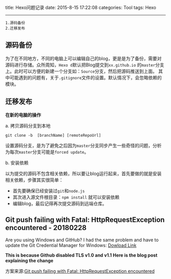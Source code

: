 title: Hexo问题记录
date: 2015-8-15 17:22:08
categories: Tool
tags: Hexo

---
	1.源码备份
	2.迁移发布
	
## 源码备份
为了在不同地方，不同的电脑上可以编辑自己的blog，更是是为了备份，需要对源码进行存储。众所周知，`Hexo d`默认把Blog提交到`xx.github.io` 的`master`分支上。此时可以方便的新建一个分支如：`Source`分支，然后把源码推送到上面。
其中可能遇到的问题有，关于`.gitignore`文件的设置。默认情况下，会忽略依赖的模块。
<!--more-->
## 迁移发布
**在新的电脑的操作**

a. 拷贝源码分支到本地

	git clone -b  [branchName] [remoteRepoUrl]
	
设置源码分支，是为了避免之后因为`master`分支同步产生一些奇怪的问题，分析为每次`master`分支可能是`forced update`。

b. 安装依赖

以为提交的源码不包含相关依赖，所以要让blog运行起来，首先要做的就是安装相关依赖，步骤其实很简单：

  * 首先要确保已经安装过`git`和`node.js`
  * 其次进入源文件根目录：`npm install` 就可以安装依赖
  * 编辑blog，最后记得再次提交源码到远端仓库。

## Git push failing with Fatal: HttpRequestException encountered - 20180228
Are you using Windows and GitHub? I had the same problem and have to update the Git Credential Manager for Windows: [Dowload Link](https://github.com/Microsoft/Git-Credential-Manager-for-Windows/releases/tag/v1.14.0)

**This is because Github disabled TLS v1.0 and v1.1 Here is the blog post explaining the change**

方案来源:[Git push failing with Fatal: HttpRequestException encountered](https://superuser.com/questions/1297583/git-push-failing-with-fatal-httprequestexception-encountered)
